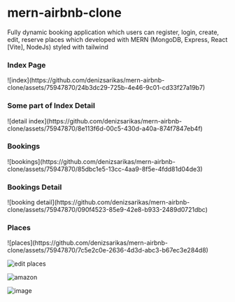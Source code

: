 # mern-airbnb-clone
Fully dynamic booking application which users can register, login, create, edit, reserve places which developed with MERN (MongoDB, Express, React [Vite], NodeJs) styled with tailwind

<h3>Index Page</h3>
![index](https://github.com/denizsarikas/mern-airbnb-clone/assets/75947870/24b3dc29-725b-4e46-9c01-cd33f27a19b7)


<h3>Some part of Index Detail</h3>
![detail index](https://github.com/denizsarikas/mern-airbnb-clone/assets/75947870/8e113f6d-00c5-430d-a40a-874f7847eb4f)

<h3>Bookings</h3>
![bookings](https://github.com/denizsarikas/mern-airbnb-clone/assets/75947870/85dbc1e5-13cc-4aa9-8f5e-4fdd81d04de3)

<h3>Bookings Detail</h3>
![booking detail](https://github.com/denizsarikas/mern-airbnb-clone/assets/75947870/090f4523-85e9-42e8-b933-2489d0721dbc)

<h3>Places</h3>
![places](https://github.com/denizsarikas/mern-airbnb-clone/assets/75947870/7c5e2c0e-2636-4d3d-abc3-b67ec3e284d8)

![edit places](https://github.com/denizsarikas/mern-airbnb-clone/assets/75947870/3d940809-b279-4589-868d-f8e1435c8dd1)

![amazon](https://github.com/denizsarikas/mern-airbnb-clone/assets/75947870/16c3190e-87eb-4e5d-a7be-5b76819576bf)

![image](https://github.com/denizsarikas/mern-airbnb-clone/assets/75947870/3288d4df-c99b-4eb3-8974-bfe84fb38dbc)

